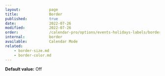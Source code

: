 ```yaml
---
layout:             page
title:              Border
published:          true
date:               2022-07-26
modified:           2022-07-26
order:              /calendar-pro/options/events-holidays-labels/border
internal:           border
available:          Calendar Mode
related:
    - border-size.md
    - border-color.md
---
```

**Default value:** Off
